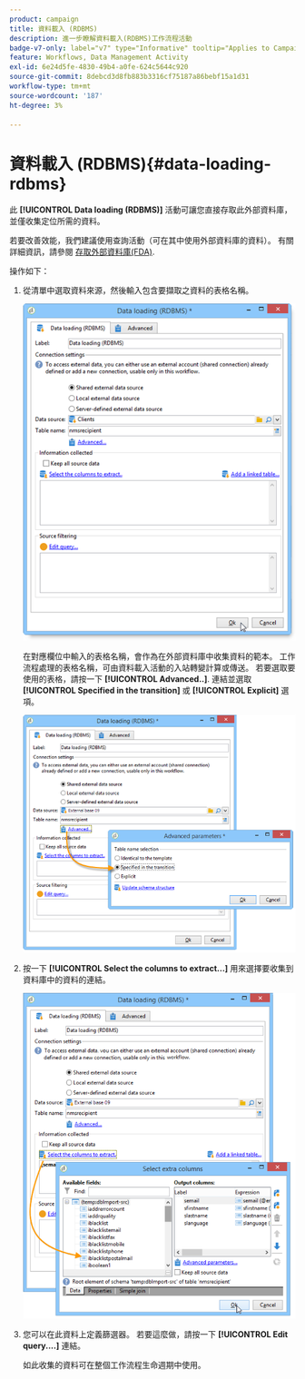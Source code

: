 ```yaml
---
product: campaign
title: 資料載入 (RDBMS)
description: 進一步瞭解資料載入(RDBMS)工作流程活動
badge-v7-only: label="v7" type="Informative" tooltip="Applies to Campaign Classic v7 only"
feature: Workflows, Data Management Activity
exl-id: 6e24d5fe-4830-49b4-a0fe-624c5644c920
source-git-commit: 8debcd3d8fb883b3316cf75187a86bebf15a1d31
workflow-type: tm+mt
source-wordcount: '187'
ht-degree: 3%

---
```


# 資料載入 (RDBMS){#data-loading-rdbms}



此 **[!UICONTROL Data loading (RDBMS)]** 活動可讓您直接存取此外部資料庫，並僅收集定位所需的資料。

若要改善效能，我們建議使用查詢活動（可在其中使用外部資料庫的資料）。 有關詳細資訊，請參閱 [存取外部資料庫(FDA)](accessing-an-external-database--fda-.md).

操作如下：

1. 從清單中選取資料來源，然後輸入包含要擷取之資料的表格名稱。

   ![](assets/s_advuser_wf_sgbd_sample_1.png)

   在對應欄位中輸入的表格名稱，會作為在外部資料庫中收集資料的範本。 工作流程處理的表格名稱，可由資料載入活動的入站轉變計算或傳送。 若要選取要使用的表格，請按一下 **[!UICONTROL Advanced..]**. 連結並選取 **[!UICONTROL Specified in the transition]** 或 **[!UICONTROL Explicit]** 選項。

   ![](assets/s_advuser_wf_sgbd_sample_5.png)

1. 按一下 **[!UICONTROL Select the columns to extract...]** 用來選擇要收集到資料庫中的資料的連結。

   ![](assets/s_advuser_wf_sgbd_sample_2.png)

1. 您可以在此資料上定義篩選器。 若要這麼做，請按一下 **[!UICONTROL Edit query....]** 連結。

   如此收集的資料可在整個工作流程生命週期中使用。
